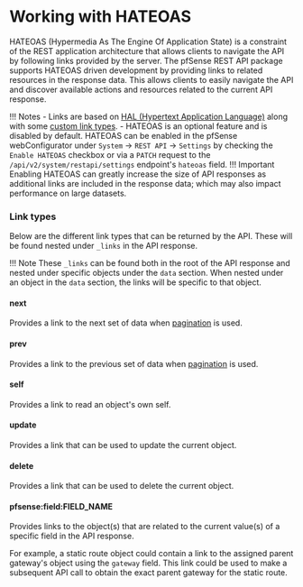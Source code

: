 # Working with HATEOAS

HATEOAS (Hypermedia As The Engine Of Application State) is a constraint of the REST application architecture that 
allows clients to navigate the API by following links provided by the server. The pfSense REST API package supports 
HATEOAS driven development by providing links to related resources in the response data. This allows clients to 
easily navigate the API and discover available actions and resources related to the current API response.

!!! Notes
    - Links are based on [HAL (Hypertext Application Language)](https://stateless.group/hal_specification.html) along 
      with some [custom link types](#link-types).
    - HATEOAS is an optional feature and is disabled by default. HATEOAS can be enabled in the
      pfSense webConfigurator under `System` -> `REST API` -> `Settings` by checking the `Enable HATEOAS` checkbox or
      via a `PATCH` request to the `/api/v2/system/restapi/settings` endpoint's `hateoas` field.
!!! Important
    Enabling HATEOAS can greatly increase the size of API responses as additional links are included in the response data;
    which may also impact performance on large datasets.

### Link types

Below are the different link types that can be returned by the API. These will be found nested under `_links` in the
API response.

!!! Note
    These `_links` can be found both in the root of the API response and nested under specific objects under the
    `data` section. When nested under an object in the `data` section, the links will be specific to that object.

#### next

Provides a link to the next set of data when [pagination](./QUERIES_AND_FILTERS.md#pagination) is used.

#### prev

Provides a link to the previous set of data when [pagination](./QUERIES_AND_FILTERS.md#pagination) is used.

#### self

Provides a link to read an object's own self.

#### update

Provides a link that can be used to update the current object.

#### delete

Provides a link that can be used to delete the current object.

#### pfsense:field:FIELD_NAME

Provides links to the object(s) that are related to the current value(s) of a specific field in the API response.

For example, a static route object could contain a link to the assigned parent gateway's object using the
`gateway` field. This link could be used to make a subsequent API call to obtain the exact parent gateway for the static
route.
